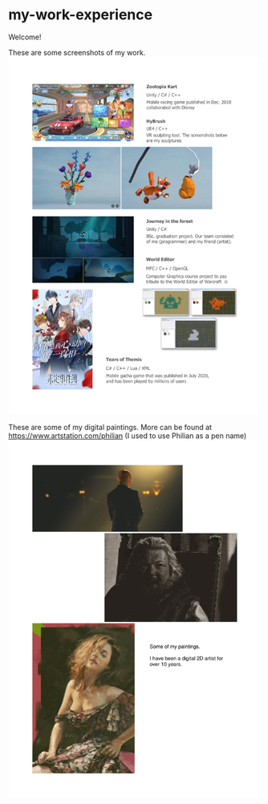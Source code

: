 # my-work-experience

Welcome!

These are some screenshots of my work.
![alt text](https://github.com/YantingZheng/my-work-experience/blob/main/YantingZheng-Image-1.jpg?raw=true)

These are some of my digital paintings. More can be found at https://www.artstation.com/philian (I used to use Philian as a pen name)
![alt text](https://github.com/YantingZheng/my-work-experience/blob/main/YantingZheng-Image-2.jpg?raw=true)
